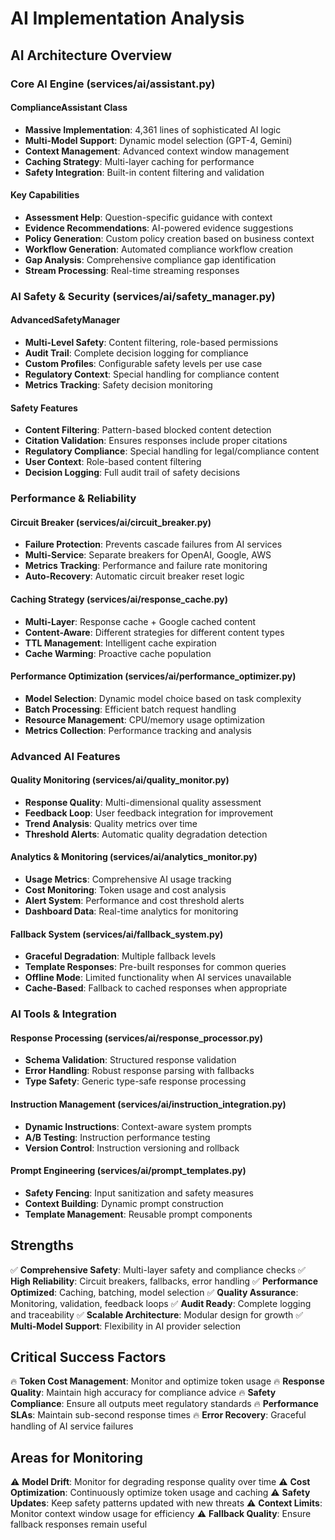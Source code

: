 # AI Implementation Analysis

## AI Architecture Overview

### Core AI Engine (services/ai/assistant.py)

#### ComplianceAssistant Class
- **Massive Implementation**: 4,361 lines of sophisticated AI logic
- **Multi-Model Support**: Dynamic model selection (GPT-4, Gemini)
- **Context Management**: Advanced context window management
- **Caching Strategy**: Multi-layer caching for performance
- **Safety Integration**: Built-in content filtering and validation

#### Key Capabilities
- **Assessment Help**: Question-specific guidance with context
- **Evidence Recommendations**: AI-powered evidence suggestions
- **Policy Generation**: Custom policy creation based on business context
- **Workflow Generation**: Automated compliance workflow creation
- **Gap Analysis**: Comprehensive compliance gap identification
- **Stream Processing**: Real-time streaming responses

### AI Safety & Security (services/ai/safety_manager.py)

#### AdvancedSafetyManager
- **Multi-Level Safety**: Content filtering, role-based permissions
- **Audit Trail**: Complete decision logging for compliance
- **Custom Profiles**: Configurable safety levels per use case
- **Regulatory Context**: Special handling for compliance content
- **Metrics Tracking**: Safety decision monitoring

#### Safety Features
- **Content Filtering**: Pattern-based blocked content detection
- **Citation Validation**: Ensures responses include proper citations
- **Regulatory Compliance**: Special handling for legal/compliance content
- **User Context**: Role-based content filtering
- **Decision Logging**: Full audit trail of safety decisions

### Performance & Reliability

#### Circuit Breaker (services/ai/circuit_breaker.py)
- **Failure Protection**: Prevents cascade failures from AI services
- **Multi-Service**: Separate breakers for OpenAI, Google, AWS
- **Metrics Tracking**: Performance and failure rate monitoring
- **Auto-Recovery**: Automatic circuit breaker reset logic

#### Caching Strategy (services/ai/response_cache.py)
- **Multi-Layer**: Response cache + Google cached content
- **Content-Aware**: Different strategies for different content types
- **TTL Management**: Intelligent cache expiration
- **Cache Warming**: Proactive cache population

#### Performance Optimization (services/ai/performance_optimizer.py)
- **Model Selection**: Dynamic model choice based on task complexity
- **Batch Processing**: Efficient batch request handling
- **Resource Management**: CPU/memory usage optimization
- **Metrics Collection**: Performance tracking and analysis

### Advanced AI Features

#### Quality Monitoring (services/ai/quality_monitor.py)
- **Response Quality**: Multi-dimensional quality assessment
- **Feedback Loop**: User feedback integration for improvement
- **Trend Analysis**: Quality metrics over time
- **Threshold Alerts**: Automatic quality degradation detection

#### Analytics & Monitoring (services/ai/analytics_monitor.py)
- **Usage Metrics**: Comprehensive AI usage tracking
- **Cost Monitoring**: Token usage and cost analysis
- **Alert System**: Performance and cost threshold alerts
- **Dashboard Data**: Real-time analytics for monitoring

#### Fallback System (services/ai/fallback_system.py)
- **Graceful Degradation**: Multiple fallback levels
- **Template Responses**: Pre-built responses for common queries
- **Offline Mode**: Limited functionality when AI services unavailable
- **Cache-Based**: Fallback to cached responses when appropriate

### AI Tools & Integration

#### Response Processing (services/ai/response_processor.py)
- **Schema Validation**: Structured response validation
- **Error Handling**: Robust response parsing with fallbacks
- **Type Safety**: Generic type-safe response processing

#### Instruction Management (services/ai/instruction_integration.py)
- **Dynamic Instructions**: Context-aware system prompts
- **A/B Testing**: Instruction performance testing
- **Version Control**: Instruction versioning and rollback

#### Prompt Engineering (services/ai/prompt_templates.py)
- **Safety Fencing**: Input sanitization and safety measures
- **Context Building**: Dynamic prompt construction
- **Template Management**: Reusable prompt components

## Strengths
✅ **Comprehensive Safety**: Multi-layer safety and compliance checks
✅ **High Reliability**: Circuit breakers, fallbacks, error handling
✅ **Performance Optimized**: Caching, batching, model selection
✅ **Quality Assurance**: Monitoring, validation, feedback loops
✅ **Audit Ready**: Complete logging and traceability
✅ **Scalable Architecture**: Modular design for growth
✅ **Multi-Model Support**: Flexibility in AI provider selection

## Critical Success Factors
🔥 **Token Cost Management**: Monitor and optimize token usage
🔥 **Response Quality**: Maintain high accuracy for compliance advice
🔥 **Safety Compliance**: Ensure all outputs meet regulatory standards
🔥 **Performance SLAs**: Maintain sub-second response times
🔥 **Error Recovery**: Graceful handling of AI service failures

## Areas for Monitoring
⚠️ **Model Drift**: Monitor for degrading response quality over time
⚠️ **Cost Optimization**: Continuously optimize token usage and caching
⚠️ **Safety Updates**: Keep safety patterns updated with new threats
⚠️ **Context Limits**: Monitor context window usage for efficiency
⚠️ **Fallback Quality**: Ensure fallback responses remain useful